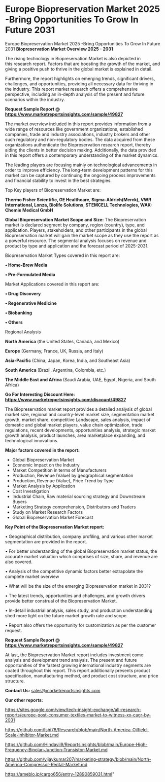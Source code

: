 # Europe Biopreservation Market 2025 -Bring Opportunities To Grow In Future 2031
 Europe Biopreservation Market 2025 -Bring Opportunities To Grow In Future 2031
<Strong> Biopreservation Market Overview 2025 - 2031</strong>

The rising technology in Biopreservation Market is also depicted in this research report. Factors that are boosting the growth of the market, and giving a positive push to thrive in the global market is explained in detail.

Furthermore, the report highlights on emerging trends, significant drivers, challenges, and opportunities, providing all necessary data for thriving in the industry. This report market research offers a comprehensive perspective, including an in-depth analysis of the present and future scenarios within the industry.

<strong>Request Sample Report @ <a href=https://www.marketreportsinsights.com/sample/49827>https://www.marketreportsinsights.com/sample/49827</a></strong>

The market overview included in this report provides information from a wide range of resources like government organizations, established companies, trade and industry associations, industry brokers and other such regulatory and non-regulatory bodies. The data acquired from these organizations authenticate the Biopreservation research report, thereby aiding the clients in better decision making. Additionally, the data provided in this report offers a contemporary understanding of the market dynamics.

The leading players are focusing mainly on technological advancements in order to improve efficiency. The long-term development patterns for this market can be captured by continuing the ongoing process improvements and financial stability to invest in the best strategies.

Top Key players of Biopreservation Market are:

<strong>Thermo Fisher Scientific, GE Healthcare, Sigma-Aldrich(Merck), VWR International, Lonza, Biolife Solutions, STEMCELL Technologies, WAK-Chemie Medical GmbH</strong>

<strong><b>Global Biopreservation Market Scope and Size:</b></strong>
The Biopreservation market is declared segment by company, region (country), type, and application. Players, stakeholders, and other participants in the global Biopreservation market will gain the market scope as they use the report as a powerful resource. The segmental analysis focuses on revenue and product by type and application and the forecast period of 2025-2031.

Biopreservation Market Types covered in this report are:

<strong>•  Home-Brew Media

•  Pre-Formulated Media</strong>

Market Applications covered in this report are:

<strong>•  Drug Discovery

•  Regenerative Medicine

•  Biobanking

•  Others</strong> 

Regional Analysis

<strong>North America</strong> (the United States, Canada, and Mexico)

<strong>Europe</strong> (Germany, France, UK, Russia, and Italy)

<strong>Asia-Pacific</strong> (China, Japan, Korea, India, and Southeast Asia)

<strong>South America</strong> (Brazil, Argentina, Colombia, etc.)

<strong>The Middle East and Africa</strong> (Saudi Arabia, UAE, Egypt, Nigeria, and South Africa)

<strong>Go For Interesting Discount Here: <a href=https://www.marketreportsinsights.com/discount/49827>https://www.marketreportsinsights.com/discount/49827</a></strong>

The Biopreservation market report provides a detailed analysis of global market size, regional and country-level market size, segmentation market growth, market share, competitive Landscape, sales analysis, impact of domestic and global market players, value chain optimization, trade regulations, recent developments, opportunities analysis, strategic market growth analysis, product launches, area marketplace expanding, and technological innovations.

<strong><b>Major factors covered in the report:</b></strong>
<ul>
  <li>Global Biopreservation Market </li>
  <li>Economic Impact on the Industry</li>
  <li>Market Competition in terms of Manufacturers</li>
  <li>Production, Revenue (Value) by geographical segmentation</li>
  <li>Production, Revenue (Value), Price Trend by Type</li>
  <li>Market Analysis by Application</li>
  <li>Cost Investigation</li>
  <li>Industrial Chain, Raw material sourcing strategy and Downstream Buyers</li>
  <li>Marketing Strategy comprehension, Distributors and Traders</li>
  <li>Study on Market Research Factors</li>
  <li>Global Biopreservation Market Forecast</li>
</ul>

<strong><b>Key Point of the Biopreservation Market report:</b></strong>

• Geographical distribution, company profiling, and various other market segmentation are provided in the report.

• For better understanding of the global Biopreservation market status, the accurate market valuation which comprises of size, share, and revenue are also covered.

• Analysis of the competitive dynamic factors better extrapolate the complete market overview

• What will be the size of the emerging Biopreservation market in 2031?

• The latest trends, opportunities and challenges, and growth drivers provide better construal of the Biopreservation Market.

• In-detail industrial analysis, sales study, and production understanding shed more light on the future market growth rate and scope.

• Report also offers the opportunity for customization as per the customer request.

<strong>Request Sample Report @ <a href=https://www.marketreportsinsights.com/sample/49827>https://www.marketreportsinsights.com/sample/49827</a></strong>

At last, the Biopreservation Market report includes investment come analysis and development trend analysis. The present and future opportunities of the fastest growing international industry segments are coated throughout this report. This report additionally presents product specification, manufacturing method, and product cost structure, and price structure.

<strong>Contact Us:</strong>
sales@marketreportsinsights.com

<strong>Our other reports:</strong>

<a href=https://sites.google.com/view/tech-insight-exchange/all-research-reports/europe-post-consumer-textiles-market-to-witness-xx-cagr-by-2031>https://sites.google.com/view/tech-insight-exchange/all-research-reports/europe-post-consumer-textiles-market-to-witness-xx-cagr-by-2031</a>

<a href=https://github.com/Ishi78/Research/blob/main/North-America-Oilfield-Scale-Inhibitor-Market.md>https://github.com/Ishi78/Research/blob/main/North-America-Oilfield-Scale-Inhibitor-Market.md</a>

<a href=https://github.com/Hindavii9/Reportsinsights/blob/main/Europe-High-Frequency-Bipolar-Junction-Transistor-Market.md>https://github.com/Hindavii9/Reportsinsights/blob/main/Europe-High-Frequency-Bipolar-Junction-Transistor-Market.md</a>

<a href=https://github.com/vijaykumar207/marketing-strategy/blob/main/North-America-Compressor-Rental-Market.md>https://github.com/vijaykumar207/marketing-strategy/blob/main/North-America-Compressor-Rental-Market.md</a>

<a href=https://ameblo.jp/cargo656/entry-12890859031.html>https://ameblo.jp/cargo656/entry-12890859031.html</a>"
